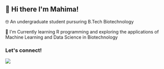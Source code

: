 ## :wave: Hi there I'm Mahima! 
:nerd_face: An undergraduate student pursuring B.Tech Biotechnology 

:seedling: I'm Currently learning R programming and exploring the applications of Machine Learning and Data Science in Biotechnology

### Let's connect!
<p>
  <a href=”https://www.linkedin.com/in/mahimachakraborty/">
    <img align=”left” src=”https://raw.githubusercontent.com/mahiiC/mahiiC/blob/main/images/linkedin-icon-3.svg" width=”21px”/>
  </a>
</p>

 




<!---
mahiiC/mahiiC is a ✨ special ✨ repository because its `README.md` (this file) appears on your GitHub profile.
You can click the Preview link to take a look at your changes.
--->
